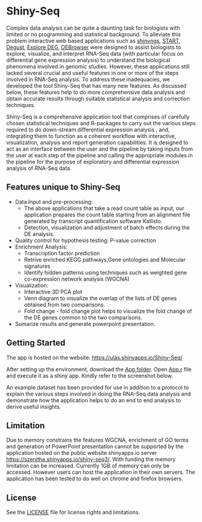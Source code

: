 # Shiny-Seq

Complex data analysis can be quite a daunting task for biologists with limited or no programming and statistical background. To alleviate this problem interactive web based applications such as [shinyngs](https://github.com/pinin4fjords/shinyngs), [START](https://github.com/jminnier/STARTapp), [Degust](http://victorian-bioinformatics-consortium.github.io/degust/), [Explore DEG](http://fgcz-shiny.uzh.ch/fgcz_exploreDEG_app/), [DEBrowser](https://bioconductor.org/packages/release/bioc/html/debrowser.html) were designed to assist biologists to explore, visualize, and interpret RNA-Seq data (with particular focus on differential gene expression analysis) to understand the biological phenomena involved in genomic studies. However, these applications still lacked several crucial and useful features in one or more of the steps involved in RNA-Seq analysis. To address these inadequacies, we developed the tool Shiny-Seq that has many new features. As discussed below, these features help to do more comprehensive data analysis and obtain accurate results through suitable statistical analysis and correction techniques. 

Shiny-Seq is a comprehensive application tool that comprises of carefully chosen statistical techniques and R-packages to carry out the various steps required to do down-stream differential expression analysis , and, integrating them to function as a coherent workflow with interactive, visualization, analysis and report generation capabilities. It is designed to act as an interface between the user and the pipeline by taking inputs from the user at each step of the pipeline and calling the appropriate modules in the pipeline for the purpose of exploratory and differential expression analysis of RNA-Seq data. 

## Features unique to Shiny-Seq
- Data Input and pre-processing:
  - The above applications that take a read count table as input, our application prepares the count table starting from an alignment file generated by transcript quantification software Kallisto.
  - Detection, visualization and adjustment of batch effects during the DE analysis.
- Quality control for hypothesis testing: P-value correction
- Enrichment Analysis:
  - Transcription factor prediction
  - Retrive enriched KEGG pathways,Gene ontologies and Molecular signatures
  - Identify hidden patterns using techniques such as weighted gene co-expression network analysis (WGCNA)
- Visualization:
  - Interactive 3D PCA plot
  - Venn diagram to visualize the overlap of the lists of DE genes obtained from two comparisons.
  - Fold change - fold change plot helps to visualize the fold change of the DE genes common to the two comparisons.
- Sumarize results and generate powerpoint presentation.

## Getting Started

The app is hosted on the website: https://ulas.shinyapps.io/Shiny-Seq/

After setting up the environment, download the [App folder](https://github.com/UlasThomas/Shiny-Seq/tree/master). Open [App.r](https://github.com/UlasThomas/Shiny-Seq/master/app.R) file and execute it as a shiny app. Kindly refer to the screenshot below.

An example dataset has been provided for use in addition to a protocol to explain the various steps involved in doing the RNA-Seq data
analysis and demonstrate how the application helps to do an end to end analysis to derive useful insights.

## Limitation

Due to memory constrains the features WGCNA, enrichment of GO terms and generation of PowerPoint presentation cannot be supported by the application hosted on the public website shinyapps.io server https://szenitha.shinyapps.io/shiny-seq3/. With funding the memory limitation can be increased. Currently 1GB of memory can only be accessed. However users can host the application in their own servers. The application has been tested to do well on chrome and firefox browsers.
 

## License
See the [LICENSE](https://github.com/szenitha/Shiny-Seq/blob/master/LICENSE.txt) file for license rights and limitations.
